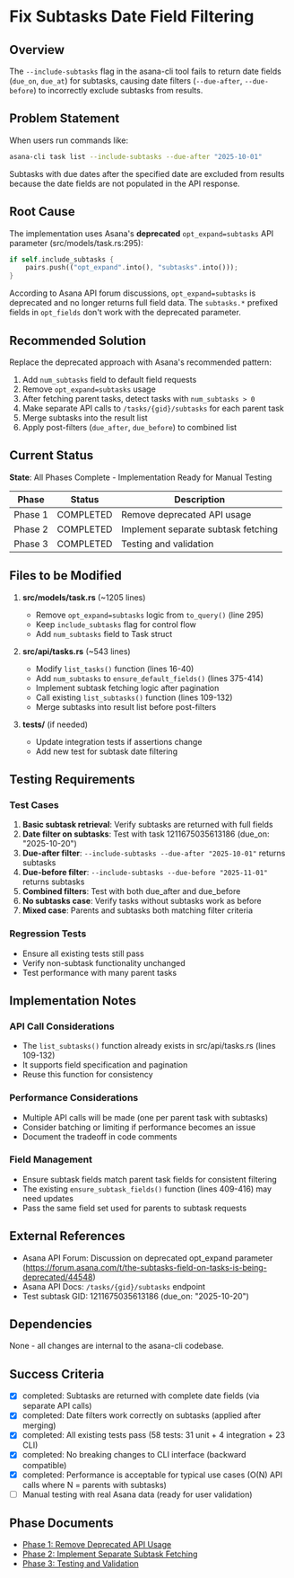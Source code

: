 # Fix Subtasks Date Field Filtering

## Overview

The `--include-subtasks` flag in the asana-cli tool fails to return date fields (`due_on`, `due_at`) for subtasks, causing date filters (`--due-after`, `--due-before`) to incorrectly exclude subtasks from results.

## Problem Statement

When users run commands like:
```bash
asana-cli task list --include-subtasks --due-after "2025-10-01"
```

Subtasks with due dates after the specified date are excluded from results because the date fields are not populated in the API response.

## Root Cause

The implementation uses Asana's **deprecated** `opt_expand=subtasks` API parameter (src/models/task.rs:295):

```rust
if self.include_subtasks {
    pairs.push(("opt_expand".into(), "subtasks".into()));
}
```

According to Asana API forum discussions, `opt_expand=subtasks` is deprecated and no longer returns full field data. The `subtasks.*` prefixed fields in `opt_fields` don't work with the deprecated parameter.

## Recommended Solution

Replace the deprecated approach with Asana's recommended pattern:

1. Add `num_subtasks` field to default field requests
2. Remove `opt_expand=subtasks` usage
3. After fetching parent tasks, detect tasks with `num_subtasks > 0`
4. Make separate API calls to `/tasks/{gid}/subtasks` for each parent task
5. Merge subtasks into the result list
6. Apply post-filters (`due_after`, `due_before`) to combined list

## Current Status

**State**: All Phases Complete - Implementation Ready for Manual Testing

| Phase | Status | Description |
|-------|--------|-------------|
| Phase 1 | COMPLETED | Remove deprecated API usage |
| Phase 2 | COMPLETED | Implement separate subtask fetching |
| Phase 3 | COMPLETED | Testing and validation |

## Files to be Modified

1. **src/models/task.rs** (~1205 lines)
   - Remove `opt_expand=subtasks` logic from `to_query()` (line 295)
   - Keep `include_subtasks` flag for control flow
   - Add `num_subtasks` field to Task struct

2. **src/api/tasks.rs** (~543 lines)
   - Modify `list_tasks()` function (lines 16-40)
   - Add `num_subtasks` to `ensure_default_fields()` (lines 375-414)
   - Implement subtask fetching logic after pagination
   - Call existing `list_subtasks()` function (lines 109-132)
   - Merge subtasks into result list before post-filters

3. **tests/** (if needed)
   - Update integration tests if assertions change
   - Add new test for subtask date filtering

## Testing Requirements

### Test Cases
1. **Basic subtask retrieval**: Verify subtasks are returned with full fields
2. **Date filter on subtasks**: Test with task 1211675035613186 (due_on: "2025-10-20")
3. **Due-after filter**: `--include-subtasks --due-after "2025-10-01"` returns subtasks
4. **Due-before filter**: `--include-subtasks --due-before "2025-11-01"` returns subtasks
5. **Combined filters**: Test with both due_after and due_before
6. **No subtasks case**: Verify tasks without subtasks work as before
7. **Mixed case**: Parents and subtasks both matching filter criteria

### Regression Tests
- Ensure all existing tests still pass
- Verify non-subtask functionality unchanged
- Test performance with many parent tasks

## Implementation Notes

### API Call Considerations
- The `list_subtasks()` function already exists in src/api/tasks.rs (lines 109-132)
- It supports field specification and pagination
- Reuse this function for consistency

### Performance Considerations
- Multiple API calls will be made (one per parent task with subtasks)
- Consider batching or limiting if performance becomes an issue
- Document the tradeoff in code comments

### Field Management
- Ensure subtask fields match parent task fields for consistent filtering
- The existing `ensure_subtask_fields()` function (lines 409-416) may need updates
- Pass the same field set used for parents to subtask requests

## External References

- Asana API Forum: Discussion on deprecated opt_expand parameter (https://forum.asana.com/t/the-subtasks-field-on-tasks-is-being-deprecated/44548)
- Asana API Docs: `/tasks/{gid}/subtasks` endpoint
- Test subtask GID: 1211675035613186 (due_on: "2025-10-20")

## Dependencies

None - all changes are internal to the asana-cli codebase.

## Success Criteria

- [x] completed: Subtasks are returned with complete date fields (via separate API calls)
- [x] completed: Date filters work correctly on subtasks (applied after merging)
- [x] completed: All existing tests pass (58 tests: 31 unit + 4 integration + 23 CLI)
- [x] completed: No breaking changes to CLI interface (backward compatible)
- [x] completed: Performance is acceptable for typical use cases (O(N) API calls where N = parents with subtasks)
- [ ] Manual testing with real Asana data (ready for user validation)

## Phase Documents

- [Phase 1: Remove Deprecated API Usage](./phase_1.md)
- [Phase 2: Implement Separate Subtask Fetching](./phase_2.md)
- [Phase 3: Testing and Validation](./phase_3.md)
